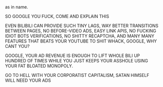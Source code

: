 as in name.

SO GOOGLE YOU FUCK, COME AND EXPLAIN THIS

EVEN BILIBILI CAN PROVIDE SUCH TINY LAGS, WAY BETTER TRANSITIONS BETWEEN PAGES, NO BEFORE-VIDEO ADS, EASY LINK APIS, NO FUCKING IDIOT BOTS VERIFICATIONS, NO SHITTY RECAPTCHA, AND MANY MANY FEATURES THAT BEATS YOUR YOUTUBE TO SHIT WHACK, GOOGLE, WHY CANT YOU?

GOOGLE, YOUR AD REVENUE IS ENOUGH TO LIFT WHOLE BILI UP HUNDRED OF TIMES WHILE YOU JUST KEEPS YOUR ASSHOLE USING YOUR FAT BLOATED MONOPOLY.

GO TO HELL WITH YOUR CORPORATIST CAPITALISM, SATAN HIMSELF WILL NEED YOUR ADS